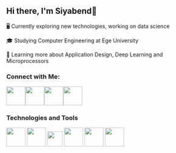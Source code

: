 ## Hi there, I'm Siyabend👋

🖥️ Currently exploring new technologies, working on data science

🎓 Studying Computer Engineering at Ege University

🌱 Learning more about Application Design, Deep Learning and Microprocessors
<br>

### Connect with Me:

[<img src="https://cdn-icons.flaticon.com/png/128/2626/premium/2626273.png?token=exp=1643458215~hmac=ae792ad655c24830cd35e2671c43abaf" height=50 >](https://www.linkedin.com/in/siyabend-urun/)[<img src="https://cdn-icons.flaticon.com/png/128/2626/premium/2626270.png?token=exp=1643458404~hmac=442633b3d870234dae680f836426a94e" height=50 >](https://www.instagram.com/sybnd_urun/)[<img src="https://cdn-icons-png.flaticon.com/128/733/733553.png" height=50 >](https://github.com/urunsiyabend)[<img src="https://cdn-icons.flaticon.com/png/128/3670/premium/3670233.png?token=exp=1643458653~hmac=fb7c25d3250799fce881bd063f5e42e1" height=50 >](https://steamcommunity.com/profiles/76561198860354548/)
<br>

### Technologies and Tools

<img src="https://cdn-icons-png.flaticon.com/128/919/919852.png" height=50 >
<img src="https://cdn-icons.flaticon.com/png/128/186/premium/186320.png?token=exp=1643458950~hmac=27e59e878a79c23da70fe668173c1feb" height=50 >
<img src="https://icon-library.com/images/django-icon/django-icon-0.jpg" height=40 >
<img src="https://seeklogo.com/images/C/c-sharp-c-logo-02F17714BA-seeklogo.com.png" height=50 >
<img src="https://cdn-icons-png.flaticon.com/128/5969/5969346.png" height=50 >
<img src="https://cdn.worldvectorlogo.com/logos/angular-icon.svg" height=50 >
